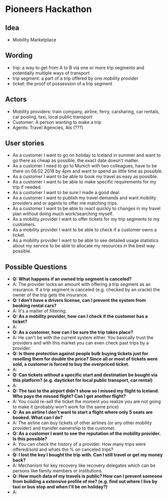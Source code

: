 # Pioneers Hackathon

## Idea
* Mobility Marketplace

## Wording
* trip: a way to get from A to B via one or more trip segments and potentially multiple ways of transport
* trip segment: a part of a trip offered by one mobility provider
* ticket: the proof of possession of a trip segment

## Actors
* Mobility providers: train company, airline, ferry, carsharing, car rentals, car pooling, taxi, local public transport
* Customer: A person wanting to make a trip
* Agents: Travel Agencies, AIs (???)

## User stories
* As a customer I want to go on holiday to Iceland in summer and want to go there as cheap as possible, the exact date doesn't matter.
* As a customer I need to go to Munich with two colleagues, have to be there on 06.02.2018 by 4pm and want to spend as little time as possible.
* As a customer I want to be able to book my travel as easy as possible.
* As a customer I want to be able to make specific requirements for my trip if needed.
* As a customer I want to be sure I made a good deal.
* As a customer I want to publish my travel demands and want mobility providers and or agents to offer me matching trips.
* As a customer I want to be able to react quickly to changes in my travel plan without doing much work/searching myself.
* As a mobility provider I want to offer tickets for my trip segments to my customers.
* As a mobility provider I want to be able to check if a customer owns a ticket.
* As a mobility provider I want to be able to see detailed usage statistics about my service to be able to allocate my resources in the best way possible.

## Possible Questions
* **Q: What happens if an owned trip segment is canceled?**
* A: The provider locks an amount with offering a trip segment as an insurance. If a trip segment is canceled (e.g. checked by an oracle) the owner of the trip gets the insurance.
* **Q: I don't have a drivers license, can I prevent the system from booking rental cars?**
* A: It's a matter of filtering.
* **Q: As a mobility provider, how can I check if the customer has a ticket?**
* A:
* **Q: As a customer, how can I be sure the trip takes place?**
* A: He can't be with the current system either. You basically trust the providers and with this market you can even check past trips by a provider.
* **Q: Is there protection against people bulk buying tickets just for reselling them for double the price? Since all or most of tickets were sold, a customer is forced to buy the overpriced ticket.**
* A:
* **Q: Can tickets without a specific start and destination be bought via this platform? (e.g. dayticket for local public transport, car rental)**
* A:
* **Q: The taxi to the airport didn't show so I missed my flight to Iceland. Who pays the missed flight? Can I get another flight?**
* A: You could re-sell the ticket the moment you realize you are not going to make it (probably won't work for the same price)
* **Q: As an airline I don't want to start a flight where only 5 seats are booked. What can I do?**
* A: The airline can buy tickets of other airlines (or any other mobility provider) and transfer ownership to the customer.
* **Q: As a customer I want to see the reputation of the mobility provider. Is this possible?**
* A: You can check the history of a provider. How many trips were offered/sold and whats the % on canceled trips?
* **Q: I lost the key I bought the trip with. Can I still travel or get my money back?**
* A: Mechanism for key recovery like recovery delegates which can be persons like family members or institutions.
* **Q: How much data of my travels is public? How can I prevent someone from building a extensive profile of me? (e.g. find out where I live by taxi or bus stop and when I'll be on holiday?)**
* A:
